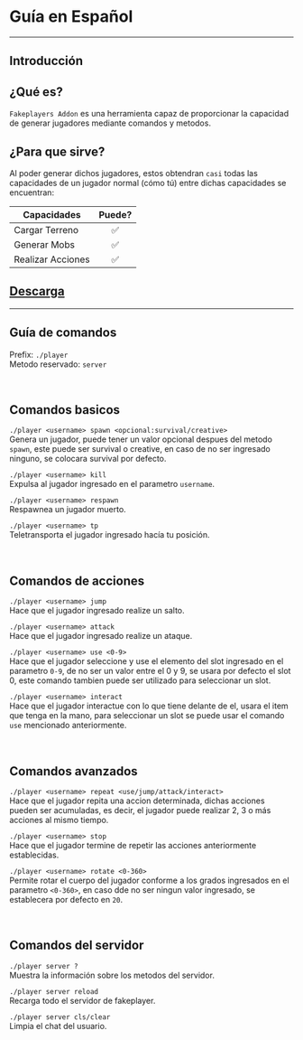# Guía en Español
---
## Introducción

## ¿Qué es?
`Fakeplayers Addon` es una herramienta capaz de proporcionar la capacidad de generar jugadores mediante comandos y metodos.

## ¿Para que sirve?
Al poder generar dichos jugadores, estos obtendran `casi` todas las capacidades de un jugador normal (cómo tú) entre dichas capacidades se encuentran:

|    Capacidades    |  Puede?  |
| -----------       | :------: |
| Cargar Terreno    |    ✅    |
| Generar Mobs      |    ✅    |
| Realizar Acciones |    ✅    |

## [Descarga](https://www.mediafire.com/file/i674gb2jixfbgw6/Fakeplayer_1.20.30.mcpack/file)

---
## Guía de comandos

Prefix: `./player` <br>
Metodo reservado: `server`

<br>

## Comandos basicos
`./player <username> spawn <opcional:survival/creative>` <br>
Genera un jugador, puede tener un valor opcional despues del metodo `spawn`, este puede ser survival o creative, en caso de no ser ingresado ninguno, se colocara survival por defecto.

`./player <username> kill` <br>
Expulsa al jugador ingresado en el parametro `username`.

`./player <username> respawn` <br>
Respawnea un jugador muerto.

`./player <username> tp` <br>
Teletransporta el jugador ingresado hacía tu posición.

<br>

## Comandos de acciones
`./player <username> jump` <br>
Hace que el jugador ingresado realize un salto.

`./player <username> attack` <br>
Hace que el jugador ingresado realize un ataque.

`./player <username> use <0-9>` <br>
Hace que el jugador seleccione y use el elemento del slot ingresado en el parametro `0-9`, de no ser un valor entre el 0 y 9, se usara por defecto el slot 0, este comando tambien puede ser utilizado para seleccionar un slot.

`./player <username> interact` <br>
Hace que el jugador interactue con lo que tiene delante de el, usara el item que tenga en la mano, para seleccionar un slot se puede usar el comando `use` mencionado anteriormente.

<br>

## Comandos avanzados
`./player <username> repeat <use/jump/attack/interact>` <br>
Hace que el jugador repita una accion determinada, dichas acciones pueden ser acumuladas, es decir, el jugador puede realizar 2, 3 o más acciones al mismo tiempo.

`./player <username> stop` <br>
Hace que el jugador termine de repetir las acciones anteriormente establecidas.

`./player <username> rotate <0-360>` <br>
Permite rotar el cuerpo del jugador conforme a los grados ingresados en el parametro `<0-360>`, en caso dde no ser ningun valor ingresado, se establecera por defecto en `20`.

<br>

## Comandos del servidor
`./player server ?` <br>
Muestra la información sobre los metodos del servidor.

`./player server reload` <br>
Recarga todo el servidor de fakeplayer.

`./player server cls/clear` <br>
Limpia el chat del usuario.
